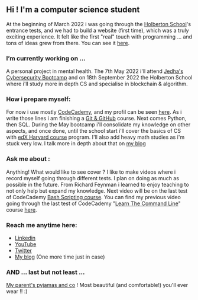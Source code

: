 ## Hi ! I'm a computer science student

At the beginning of March 2022 i was going through the [Holberton School](https://www.holbertonschool.com/)'s entrance tests, and we had to build a website (first time), which was a truly exciting experience. 
It felt like the first "real" touch with programming ... and tons of ideas grew from there. You can see it [here](https://jerepe.github.io/my_first_website/).

### I’m currently working on ...
A personal project in mental health. 
The 7th May 2022 i'll attend [Jedha's Cybersecurity Bootcamp](https://en.jedha.co/formations/cybersecurity-essentials) and on 18th September 2022 the Holberton School where i'll study more in depth CS and specialise in blockchain & algorithm.

### How i prepare myself:
For now i use mostly [CodeCademy](https://www.codecademy.com/learn), and my profil can be seen [here](https://www.codecademy.com/profiles/jeremyperreau).
As i write those lines i am finishing a [Git & GitHub](https://www.codecademy.com/learn/learn-git) course.
Next comes Python, then SQL.
During the May bootcamp i'll consolidate my knowledge on other aspects, and once done, until the school start i'll cover the basics of CS with [edX Harvard course](https://www.edx.org/course/introduction-computer-science-harvardx-cs50x) program. I'll also add heavy math studies as i'm stuck very low. I talk more in depth about that on [my blog](https://www.jeremyperreau.com)

### Ask me about :
Anything! What would like to see cover ? I like to make videos where i record myself going through different tests.
I plan on doing as much as possible in the future. From Richard Feynman i learned to enjoy teaching to not only help but 
expand my knowledge.
Next video will be on the last test of CodeCademy [Bash Scripting course](https://www.codecademy.com/learn/bash-scripting).
You can find my previous video going through the last test of CodeCademy "[Learn The Command Line](https://www.codecademy.com/courses/learn-the-command-line/)" course [here](https://youtu.be/0U_DLksgi6o).

### Reach me anytime here:
- [Linkedin](https://www.linkedin.com/in/jeremyperreau/)
- [YouTube](https://www.youtube.com/channel/UC3N4Gdvnjj3nTX3bwGvZ80w)
- [Twitter](https://twitter.com/jeremy_perreau)
- [My blog](https://www.jeremyperreau.com/) (One more time just in case)

### AND ... last but not least ...
[My parent's pyjamas and co](https://lepetitcaddie.com/) ! Most beautiful (and comfortable!) you'll ever wear !! :)

